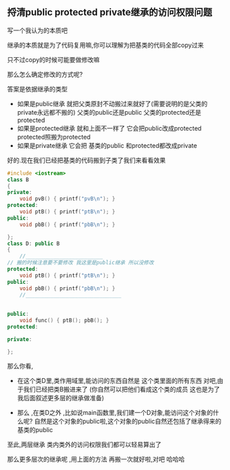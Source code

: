 ## 捋清public protected private继承的访问权限问题

写一个我认为的本质吧

继承的本质就是为了代码复用嘛,你可以理解为把基类的代码全部copy过来

只不过copy的时候可能要做修改嘛

那么怎么确定修改的方式呢?

答案是依据继承的类型

* 如果是public继承 就把父类原封不动搬过来就好了(需要说明的是父类的private永远都不搬的) 父类的public还是public 父类的protected还是protected 
* 如果是protected继承 就和上面不一样了 它会把public改成protected protected照搬为protected
* 如果是private继承 它会把 基类的public 和protected都改成private

好的.现在我们已经把基类的代码搬到子类了我们来看看效果



```C++
#include <iostream>
class B 
{
private:
    void pvB() { printf("pvB\n"); }
protected:
    void ptB() { printf("ptB\n"); }
public:
    void pbB() { printf("pbB\n"); }

};
class D: public B
{
    //_________________________
// 搬的时候注意要不要修改 我这里是public继承 所以没修改
protected:
    void ptB() { printf("ptB\n"); }
public:
    void pbB() { printf("pbB\n"); }
    //_______________________________
    
    
public:	
    void func() { ptB(); pbB(); }
protected:

private:

};

```

那么你看,

* 在这个类D里,类作用域里,能访问的东西自然是 这个类里面的所有东西 对吧,由于我们已经把类B搬进来了 (你自然可以把他们看成这个类的成员 这也是为了我后面叙述更多层的继承做准备)

* 那么 ,在类D之外 ,比如说main函数里,我们建一个D对象,能访问这个对象的什么呢? 自然是这个对象的public啦,这个对象的public自然还包括了继承得来的基类的public

至此,两层继承 类内类外的访问权限我们都可以轻易算出了

那么更多层次的继承呢 ,用上面的方法 再搬一次就好啦,对吧 哈哈哈